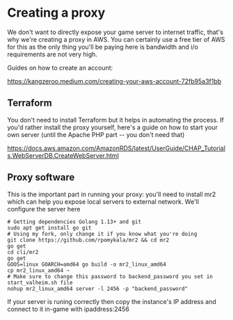 # Creating a proxy

We don't want to directly expose your game server to internet traffic, that's why we're creating a proxy in AWS.
You can certainly use a free tier of AWS for this as the only thing you'll be paying here is bandwidth and i/o requirements are not very high.

Guides on how to create an account:

https://kangzeroo.medium.com/creating-your-aws-account-72fb95a3f1bb

## Terraform

You don't need to install Terraform but it helps in automating the process. If you'd rather install the proxy yourself, 
here's a guide on how to start your own server (until the Apache PHP part -- you don't need that)

https://docs.aws.amazon.com/AmazonRDS/latest/UserGuide/CHAP_Tutorials.WebServerDB.CreateWebServer.html

## Proxy software

This is the important part in running your proxy: you'll need to install mr2 which can help you expose local servers to external network.
We'll configure the server here

```
# Getting dependencies Golang 1.13+ and git
sudo apt get install go git
# Using my fork, only change it if you know what you're doing
git clone https://github.com/rpomykala/mr2 && cd mr2
go get 
cd cli/mr2
go get
GOOS=linux GOARCH=amd64 go build -o mr2_linux_amd64
cp mr2_linux_amd64 ~
# Make sure to change this password to backend_password you set in start_valheim.sh file
nohup mr2_linux_amd64 server -l 2456 -p "backend_password"

```

If your server is runing correctly then copy the instance's IP address and connect to it in-game with ipaddress:2456
